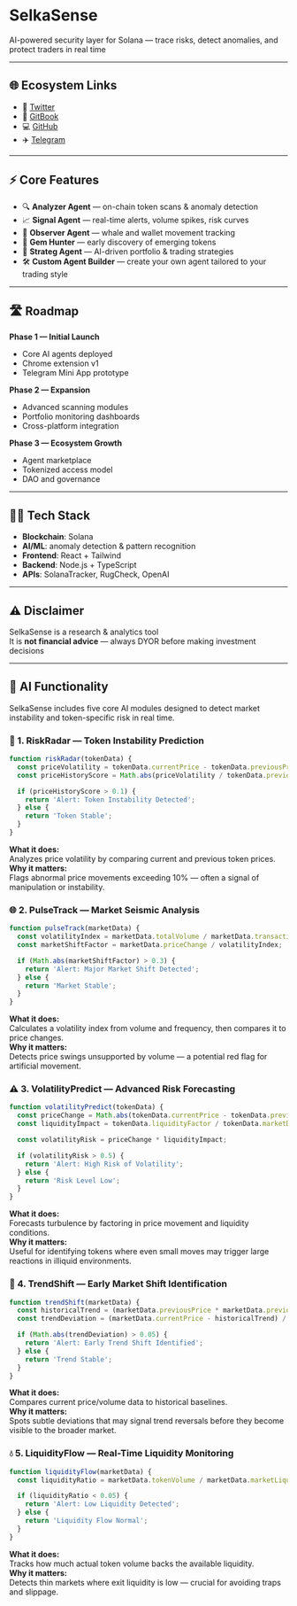 # SelkaSense  

AI-powered security layer for Solana — trace risks, detect anomalies, and protect traders in real time  

---

## 🌐 Ecosystem Links  
- 🔷 [Twitter](https://x.com/SelkaSense)  
- 📘 [GitBook](https://selkasense.gitbook.io/selkasense/)  
- 💻 [GitHub](https://github.com/SelkaSense/SelkaSense)  
- ✈️ [Telegram](https://t.me/selkasense)  

---

## ⚡ Core Features  
- 🔍 **Analyzer Agent** — on-chain token scans & anomaly detection  
- 📈 **Signal Agent** — real-time alerts, volume spikes, risk curves  
- 🐋 **Observer Agent** — whale and wallet movement tracking  
- 💎 **Gem Hunter** — early discovery of emerging tokens  
- 🧭 **Strateg Agent** — AI-driven portfolio & trading strategies  
- 🛠 **Custom Agent Builder** — create your own agent tailored to your trading style  

---

## 🛣 Roadmap  
**Phase 1 — Initial Launch**  
- Core AI agents deployed  
- Chrome extension v1  
- Telegram Mini App prototype  

**Phase 2 — Expansion**  
- Advanced scanning modules  
- Portfolio monitoring dashboards  
- Cross-platform integration  

**Phase 3 — Ecosystem Growth**  
- Agent marketplace  
- Tokenized access model  
- DAO and governance  

---

## 🧑‍💻 Tech Stack  
- **Blockchain**: Solana  
- **AI/ML**: anomaly detection & pattern recognition  
- **Frontend**: React + Tailwind  
- **Backend**: Node.js + TypeScript  
- **APIs**: SolanaTracker, RugCheck, OpenAI  

---

## ⚠️ Disclaimer  
SelkaSense is a research & analytics tool  
It is **not financial advice** — always DYOR before making investment decisions  

---
## 🧠 AI Functionality

SelkaSense includes five core AI modules designed to detect market instability and token-specific risk in real time.

### 🔎 1. RiskRadar — Token Instability Prediction

```javascript
function riskRadar(tokenData) {
  const priceVolatility = tokenData.currentPrice - tokenData.previousPrice;
  const priceHistoryScore = Math.abs(priceVolatility / tokenData.previousPrice);

  if (priceHistoryScore > 0.1) {
    return 'Alert: Token Instability Detected';
  } else {
    return 'Token Stable';
  }
}
```

**What it does:**  
Analyzes price volatility by comparing current and previous token prices.  
**Why it matters:**  
Flags abnormal price movements exceeding 10% — often a signal of manipulation or instability.

### 🌐 2. PulseTrack — Market Seismic Analysis

```javascript
function pulseTrack(marketData) {
  const volatilityIndex = marketData.totalVolume / marketData.transactionFrequency;
  const marketShiftFactor = marketData.priceChange / volatilityIndex;

  if (Math.abs(marketShiftFactor) > 0.3) {
    return 'Alert: Major Market Shift Detected';
  } else {
    return 'Market Stable';
  }
}
```

**What it does:**  
Calculates a volatility index from volume and frequency, then compares it to price changes.  
**Why it matters:**  
Detects price swings unsupported by volume — a potential red flag for artificial movement.

### ⚠️ 3. VolatilityPredict — Advanced Risk Forecasting

```javascript
function volatilityPredict(tokenData) {
  const priceChange = Math.abs(tokenData.currentPrice - tokenData.previousPrice);
  const liquidityImpact = tokenData.liquidityFactor / tokenData.marketDepth;

  const volatilityRisk = priceChange * liquidityImpact;

  if (volatilityRisk > 0.5) {
    return 'Alert: High Risk of Volatility';
  } else {
    return 'Risk Level Low';
  }
}
```

**What it does:**  
Forecasts turbulence by factoring in price movement and liquidity conditions.  
**Why it matters:**  
Useful for identifying tokens where even small moves may trigger large reactions in illiquid environments.

### 🧭 4. TrendShift — Early Market Shift Identification

```javascript
function trendShift(marketData) {
  const historicalTrend = (marketData.previousPrice * marketData.previousVolume) / 1000;
  const trendDeviation = (marketData.currentPrice - historicalTrend) / historicalTrend;

  if (Math.abs(trendDeviation) > 0.05) {
    return 'Alert: Early Trend Shift Identified';
  } else {
    return 'Trend Stable';
  }
}
```

**What it does:**  
Compares current price/volume data to historical baselines.  
**Why it matters:**  
Spots subtle deviations that may signal trend reversals before they become visible to the broader market.

### 💧 5. LiquidityFlow — Real-Time Liquidity Monitoring

```javascript
function liquidityFlow(marketData) {
  const liquidityRatio = marketData.tokenVolume / marketData.marketLiquidity;

  if (liquidityRatio < 0.05) {
    return 'Alert: Low Liquidity Detected';
  } else {
    return 'Liquidity Flow Normal';
  }
}
```

**What it does:**  
Tracks how much actual token volume backs the available liquidity.  
**Why it matters:**  
Detects thin markets where exit liquidity is low — crucial for avoiding traps and slippage.


